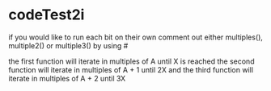 # codeTest2i

if you would like to run each bit on their own comment out either multiples(), multiple2() or multiple3() by using #

the first function will iterate in multiples of A until X is reached
the second function will iterate in multiples of A + 1 until 2X
and the third function will iterate in multiples of A + 2 until 3X
